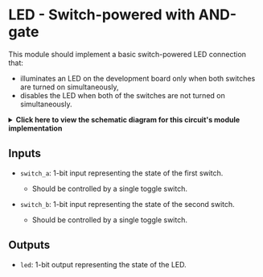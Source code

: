 # LED - Switch-powered with AND-gate

This module should implement a basic switch-powered LED connection that: 

- illuminates an LED on the development board only when both switches are turned on simultaneously, 
- disables the LED when both of the switches are not turned on simultaneously.

<details>
<summary>
    <b>Click here to view the schematic diagram for this circuit's module implementation</b>
</summary>

<p align="center">
    <br/>
    <img width="600px" src="schematic.png"/>
</p>
</details>

## Inputs

- `switch_a`: 1-bit input representing the state of the first switch.
  - Should be controlled by a single toggle switch.

- `switch_b`: 1-bit input representing the state of the second switch.
  - Should be controlled by a single toggle switch.


## Outputs

- `led`: 1-bit output representing the state of the LED.
